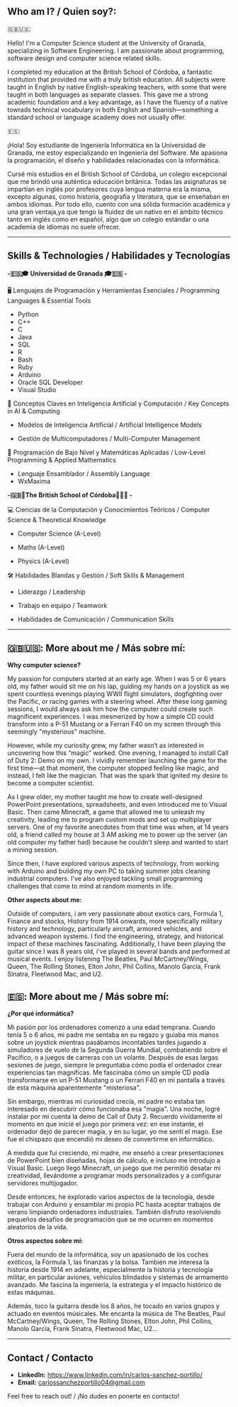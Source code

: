 ## Who am I? / Quien soy?:

🇬🇧🇺🇸: 

Hello! I'm a Computer Science student at the University of Granada, specializing in Software Engineering. I am passionate about programming, software design and computer science related skills.

I completed my education at the British School of Córdoba, a fantastic institution that provided me with a truly british education. All subjects were taught in English by native English-speaking teachers, with some that were taught in both languages as separate classes. This gave me a strong academic foundation and a key advantage, as I have the fluency of a native towrads technical vocabulary in both English and Spanish—something a standard school or language academy does not usually offer.

🇪🇸: 

¡Hola! Soy estudiante de Ingeniería Informática en la Universidad de Granada, me estoy especializando en Ingeniería del Software. Me apasiona la programación, el diseño y habilidades relacionadas con la informática.

Cursé mis estudios en el British School of Córdoba, un colegio excepcional que me brindó una auténtica educación británica. Todas las asignaturas se impartían en inglés por profesores cuya lengua materna era la misma, excepto algunas, como historia, geografía y literatura, que se enseñaban en ambos idiomas. Por todo ello, cuento con una sólida formación académica y una gran ventaja,ya que tengo la fluidez de un nativo en el ámbito técnico tanto en inglés como en español, algo que un colegio estándar o una academia de idiomas no suele ofrecer.

---

## Skills & Technologies / Habilidades y Tecnologías

**-🇪🇸🎓 Universidad de Granada 🎓🇪🇸 -**

🖥️ Lenguajes de Programación y Herramientas Esenciales / Programming Languages & Essential Tools
- Python
- C++
- C
- Java
- SQL
- R
- Bash
- Ruby
- Arduino
- Oracle SQL Developer
- Visual Studio


🤖 Conceptos Claves en Inteligencia Artificial y Computación / Key Concepts in AI & Computing

- Modelos de Inteligencia Artificial / Artificial Intelligence Models

- Gestión de Multicomputadores / Multi-Computer Management

📐 Programación de Bajo Nivel y Matemáticas Aplicadas / Low-Level Programming & Applied Mathematics

- Lenguaje Ensamblador / Assembly Language
- WxMaxima

**-🇬🇧🏫The British School of Córdoba🏫🇬🇧 -**

💻 Ciencias de la Computación y Conocimientos Teóricos / Computer Science & Theoretical Knowledge

- Computer Science (A-Level)

- Maths (A-Level)

- Physics (A-Level)


🛠️ Habilidades Blandas y Gestión / Soft Skills & Management

- Liderazgo / Leadership

- Trabajo en equipo / Teamwork

- Habilidades de Comunicación / Communication Skills

---

## 🇬🇧🇺🇸: More about me / Más sobre mí:

**Why computer science?**

My passion for computers started at an early age. When I was 5 or 6 years old, my father would sit me on his lap, guiding my hands on a joystick as we spent countless evenings playing WWII flight simulators, dogfighting over the Pacific, or racing games with a steering wheel. After these long gaming sessions, I would always ask him how the computer could create such magnificent experiences. I was mesmerized by how a simple CD could transform into a P-51 Mustang or a Ferrari F40 on my screen through this seemingly "mysterious" machine.

However, while my curiosity grew, my father wasn’t as interested in uncovering how this “magic” worked. One evening, I managed to install Call of Duty 2: Demo on my own. I vividly remember launching the game for the first time—at that moment, the computer stopped feeling like magic, and instead, I felt like the magician. That was the spark that ignited my desire to become a computer scientist.

As I grew older, my mother taught me how to create well-designed PowerPoint presentations, spreadsheets, and even introduced me to Visual Basic. Then came Minecraft, a game that allowed me to unleash my creativity, leading me to program custom mods and set up multiplayer servers. One of my favorite anecdotes from that time was when, at 14 years old, a friend called my house at 3 AM asking me to power up the server (an old computer my father had) because he couldn't sleep and wanted to start a mining session.

Since then, I have explored various aspects of technology, from working with Arduino and building my own PC to taking summer jobs cleaning industrial computers. I've also enjoyed tackling small programming challenges that come to mind at random moments in life.

**Other aspects about me:**

Outside of computers,  i am very passionate about exotics cars, Formula 1, Finance and stocks, History from 1914 onwards, more specifically military history and technology, particularly aircraft, armored vehicles, and advanced weapon systems. I find the engineering, strategy, and historical impact of these machines fascinating.
Additionally, I have been playing the guitar since I was 8 years old, i've played in several bands and performed at musical events. I enjoy listening The Beatles, Paul McCartney/Wings, Queen, The Rolling Stones, Elton John, Phil Collins, Manolo García, Frank Sinatra, Fleetwood Mac, and U2.

## 🇪🇸: More about me / Más sobre mí:

**¿Por qué informática?**

Mi pasión por los ordenadores comenzó a una edad temprana. Cuando tenía 5 o 6 años, mi padre me sentaba en su regazo y guiaba mis manos sobre un joystick mientras pasábamos incontables tardes jugando a simuladores de vuelo de la Segunda Guerra Mundial, combatiendo sobre el Pacífico, o a juegos de carreras con un volante. Después de esas largas sesiones de juego, siempre le preguntaba cómo podía el ordenador crear experiencias tan magníficas. Me fascinaba cómo un simple CD podía transformarse en un P-51 Mustang o un Ferrari F40 en mi pantalla a través de esta máquina aparentemente "misteriosa".

Sin embargo, mientras mi curiosidad crecía, mi padre no estaba tan interesado en descubrir cómo funcionaba esa "magia". Una noche, logré instalar por mi cuenta la demo de Call of Duty 2. Recuerdo vívidamente el momento en que inicié el juego por primera vez: en ese instante, el ordenador dejó de parecer magia, y en su lugar, yo me sentí el mago. Ese fue el chispazo que encendió mi deseo de convertirme en informático.

A medida que fui creciendo, mi madre, me enseñó a crear presentaciones de PowerPoint bien diseñadas, hojas de cálculo, e incluso me introdujo a Visual Basic. Luego llegó Minecraft, un juego que me permitió desatar mi creatividad, llevándome a programar mods personalizados y a configurar servidores multijugador.

Desde entonces, he explorado varios aspectos de la tecnología, desde trabajar con Arduino y ensamblar mi propio PC hasta aceptar trabajos de verano limpiando ordenadores industriales. También disfruto resolviendo pequeños desafíos de programación que se me ocurren en momentos aleatorios de la vida.

**Otros aspectos sobre mí:**

Fuera del mundo de la informática, soy un apasionado de los coches exóticos, la Fórmula 1, las finanzas y la bolsa. También me interesa la historia desde 1914 en adelante, especialmente la historia y tecnología militar, en particular aviones, vehículos blindados y sistemas de armamento avanzado. Me fascina la ingeniería, la estrategia y el impacto histórico de estas máquinas.

Además, toco la guitarra desde los 8 años, he tocado en varios grupos y actuado en eventos músicales. Me encanta la música de The Beatles, Paul McCartney/Wings, Queen, The Rolling Stones, Elton John, Phil Collins, Manolo García, Frank Sinatra, Fleetwood Mac, U2...

---

## Contact / Contacto

- **LinkedIn:** https://www.linkedin.com/in/carlos-sanchez-portillo/
- **Email:** carlossanchezportillo04@gmail.com

Feel free to reach out! / ¡No dudes en ponerte en contacto!

